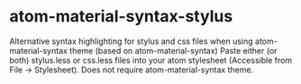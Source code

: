 # atom-material-syntax-stylus
Alternative syntax highlighting for stylus and css files when using atom-material-syntax theme (based on atom-material-syntax)
Paste either (or both) stylus.less or css.less files into your atom stylesheet (Accessible from File -> Stylesheet).
Does not require atom-material-syntax theme.
